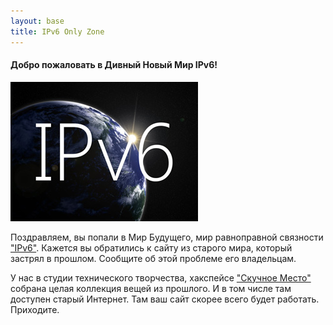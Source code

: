 ```yaml
---
layout: base
title: IPv6 Only Zone
---
```


#### Добро пожаловать в Дивный Новый Мир IPv6!

<img src="/assets/images/IPv6.jpg"/>

Поздравляем, вы попали в Мир Будущего, мир равноправной связности ["IPv6"](https://version6.ru/).
Кажется вы обратились к сайту из старого мира, который застрял в прошлом.
Сообщите об этой проблеме его владельцам.


У нас в студии технического творчества, хакспейсе ["Скучное Место"](//www.boringplace.org/) собрана целая коллекция вещей из прошлого. И в том числе там доступен старый Интернет. Там ваш сайт скорее всего будет работать. Приходите.
